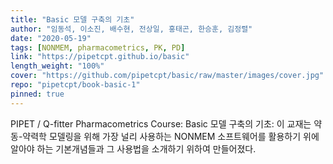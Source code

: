 ```yaml
---
title: "Basic 모델 구축의 기초"
author: "임동석, 이소진, 배수현, 전상일, 홍태곤, 한승훈, 김정렬"
date: "2020-05-19"
tags: [NONMEM, pharmacometrics, PK, PD]
link: "https://pipetcpt.github.io/basic"
length_weight: "100%"
cover: "https://github.com/pipetcpt/basic/raw/master/images/cover.jpg"
repo: "pipetcpt/book-basic-1"
pinned: true
---
```


PIPET / Q-fitter Pharmacometrics Course: Basic 모델 구축의 기초: 이 교재는 약동-약력학 모델링을 위해 가장 널리 사용하는 NONMEM 소프트웨어를 활용하기 위에 알아야 하는 기본개념들과 그 사용법을 소개하기 위하여 만들어졌다.

